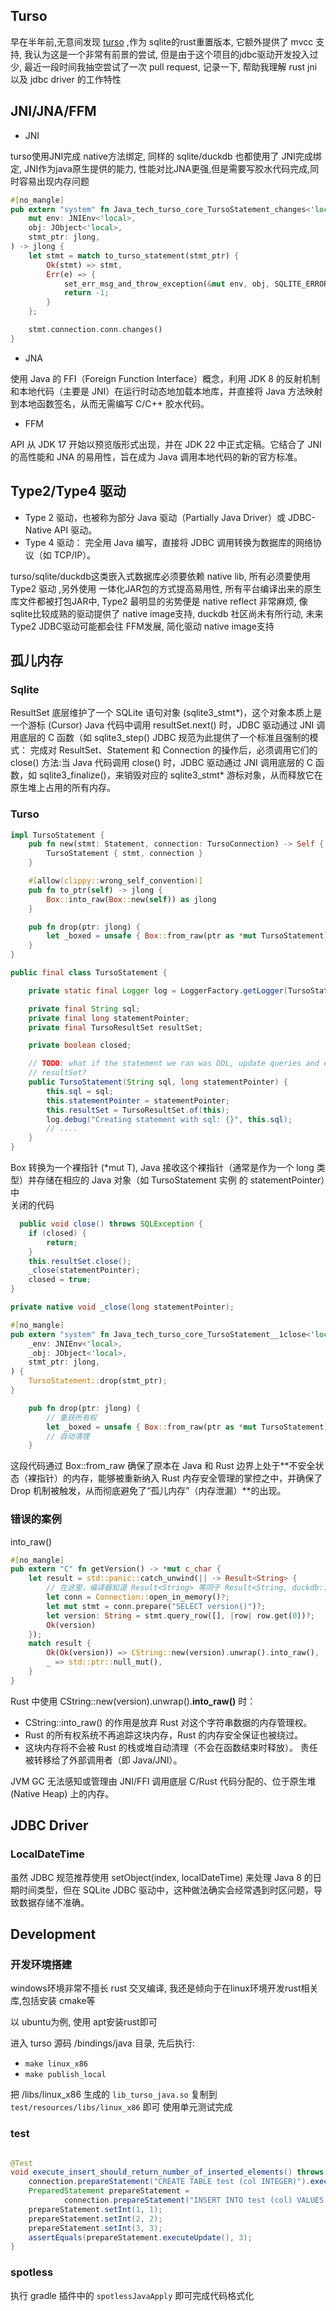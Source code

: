 ## Turso

早在半年前,无意间发现 [turso](https://github.com/tursodatabase/turso) ,作为 sqlite的rust重置版本, 它额外提供了 mvcc 支持,
我认为这是一个非常有前景的尝试, 但是由于这个项目的jdbc驱动开发投入过少, 最近一段时间我抽空尝试了一次 pull request, 记录一下,
帮助我理解 rust jni 以及 jdbc driver 的工作特性

## JNI/JNA/FFM

- JNI

turso使用JNI完成 native方法绑定, 同样的 sqlite/duckdb 也都使用了 JNI完成绑定,
JNI作为java原生提供的能力, 性能对比JNA更强,但是需要写胶水代码完成,同时容易出现内存问题

```rust
#[no_mangle]
pub extern "system" fn Java_tech_turso_core_TursoStatement_changes<'local>(
    mut env: JNIEnv<'local>,
    obj: JObject<'local>,
    stmt_ptr: jlong,
) -> jlong {
    let stmt = match to_turso_statement(stmt_ptr) {
        Ok(stmt) => stmt,
        Err(e) => {
            set_err_msg_and_throw_exception(&mut env, obj, SQLITE_ERROR, e.to_string());
            return -1;
        }
    };

    stmt.connection.conn.changes()
}
```

- JNA

使用 Java 的 FFI（Foreign Function Interface）概念，利用 JDK 8 的反射机制和本地代码（主要是 JNI）在运行时动态地加载本地库，并直接将
Java 方法映射到本地函数签名，从而无需编写 C/C++ 胶水代码。

- FFM

API 从 JDK 17 开始以预览版形式出现，并在 JDK 22 中正式定稿。它结合了 JNI 的高性能和 JNA 的易用性，旨在成为 Java
调用本地代码的新的官方标准。

## Type2/Type4 驱动

- Type 2 驱动，也被称为部分 Java 驱动（Partially Java Driver）或 JDBC-Native API 驱动。
- Type 4 驱动： 完全用 Java 编写，直接将 JDBC 调用转换为数据库的网络协议（如 TCP/IP）。

turso/sqlite/duckdb这类嵌入式数据库必须要依赖 native lib, 所有必须要使用 Type2 驱动 ,另外使用 一体化JAR包的方式提高易用性,
所有平台编译出来的原生库文件都被打包JAR中, Type2 最明显的劣势便是 native reflect 非常麻烦, 像 sqlite比较成熟的驱动提供了
native image支持, duckdb 社区尚未有所行动, 未来Type2 JDBC驱动可能都会往 FFM发展, 简化驱动 native image支持

## 孤儿内存

### Sqlite

ResultSet 底层维护了一个 SQLite 语句对象 (sqlite3_stmt*)，这个对象本质上是一个游标 (Cursor)
Java 代码中调用 resultSet.next() 时，JDBC 驱动通过 JNI 调用底层的 C 函数（如 sqlite3_step()
JDBC 规范为此提供了一个标准且强制的模式：
完成对 ResultSet、Statement 和 Connection 的操作后，必须调用它们的 close() 方法:当 Java 代码调用 close() 时，JDBC 驱动通过
JNI 调用底层的 C 函数，如 sqlite3_finalize()，来销毁对应的 sqlite3_stmt* 游标对象，从而释放它在原生堆上占用的所有内存。

### Turso

```rust
impl TursoStatement {
    pub fn new(stmt: Statement, connection: TursoConnection) -> Self {
        TursoStatement { stmt, connection }
    }

    #[allow(clippy::wrong_self_convention)]
    pub fn to_ptr(self) -> jlong {
        Box::into_raw(Box::new(self)) as jlong
    }

    pub fn drop(ptr: jlong) {
        let _boxed = unsafe { Box::from_raw(ptr as *mut TursoStatement) };
    }
}
```

```java
public final class TursoStatement {

    private static final Logger log = LoggerFactory.getLogger(TursoStatement.class);

    private final String sql;
    private final long statementPointer;
    private final TursoResultSet resultSet;

    private boolean closed;

    // TODO: what if the statement we ran was DDL, update queries and etc. Should we still create a
    // resultSet?
    public TursoStatement(String sql, long statementPointer) {
        this.sql = sql;
        this.statementPointer = statementPointer;
        this.resultSet = TursoResultSet.of(this);
        log.debug("Creating statement with sql: {}", this.sql);
        // ....
    }
}

```

Box 转换为一个裸指针 (*mut T), Java 接收这个裸指针（通常是作为一个 long 类型）并存储在相应的 Java 对象（如
TursoStatement 实例 的 statementPointer）中  
关闭的代码

```java
  public void close() throws SQLException {
    if (closed) {
        return;
    }
    this.resultSet.close();
    _close(statementPointer);
    closed = true;
}

private native void _close(long statementPointer);
```

```rust
#[no_mangle]
pub extern "system" fn Java_tech_turso_core_TursoStatement__1close<'local>(
    _env: JNIEnv<'local>,
    _obj: JObject<'local>,
    stmt_ptr: jlong,
) {
    TursoStatement::drop(stmt_ptr);
}

```

```rust
    pub fn drop(ptr: jlong) {
        // 重获所有权
        let _boxed = unsafe { Box::from_raw(ptr as *mut TursoStatement) };
        // 自动清理
    }
```

这段代码通过 Box::from_raw 确保了原本在 Java 和 Rust 边界上处于**不安全状态（裸指针）的内存，能够被重新纳入 Rust
内存安全管理的掌控之中，并确保了 Drop 机制被触发，从而彻底避免了“孤儿内存”（内存泄漏）**的出现。

### 错误的案例

into_raw()

```rust
#[no_mangle]
pub extern "C" fn getVersion() -> *mut c_char {
    let result = std::panic::catch_unwind(|| -> Result<String> {
        // 在这里，编译器知道 Result<String> 等同于 Result<String, duckdb::Error>
        let conn = Connection::open_in_memory()?;
        let mut stmt = conn.prepare("SELECT version()")?;
        let version: String = stmt.query_row([], |row| row.get(0))?;
        Ok(version)
    });
    match result {
        Ok(Ok(version)) => CString::new(version).unwrap().into_raw(),
        _ => std::ptr::null_mut(),
    }
}
```

Rust 中使用 CString::new(version).unwrap().**into_raw()** 时：

- CString::into_raw() 的作用是放弃 Rust 对这个字符串数据的内存管理权。
- Rust 的所有权系统不再追踪这块内存，Rust 的内存安全保证也被绕过。
- 这块内存将不会被 Rust 的栈或堆自动清理（不会在函数结束时释放）。 责任被转移给了外部调用者（即 Java/JNI）。

JVM GC 无法感知或管理由 JNI/FFI 调用底层 C/Rust 代码分配的、位于原生堆 (Native Heap) 上的内存。

## JDBC Driver

### LocalDateTime

虽然 JDBC 规范推荐使用 setObject(index, localDateTime) 来处理 Java 8 的日期时间类型，但在 SQLite JDBC
驱动中，这种做法确实会经常遇到时区问题，导致数据存储不准确。

## Development

### 开发环境搭建

windows环境非常不擅长 rust 交叉编译, 我还是倾向于在linux环境开发rust相关库,包括安装 cmake等

以 ubuntu为例, 使用 apt安装rust即可

进入 turso 源码 /bindings/java 目录,
先后执行:

- `make linux_x86`
- `make publish_local`

把 /libs/linux_x86 生成的 `lib_turso_java.so`
复制到 `test/resources/libs/linux_x86` 即可 使用单元测试完成

### test

```java

@Test
void execute_insert_should_return_number_of_inserted_elements() throws Exception {
    connection.prepareStatement("CREATE TABLE test (col INTEGER)").execute();
    PreparedStatement prepareStatement =
            connection.prepareStatement("INSERT INTO test (col) VALUES (?), (?), (?)");
    prepareStatement.setInt(1, 1);
    prepareStatement.setInt(2, 2);
    prepareStatement.setInt(3, 3);
    assertEquals(prepareStatement.executeUpdate(), 3);
}

```

### spotless

执行 gradle 插件中的  `spotlessJavaApply` 即可完成代码格式化